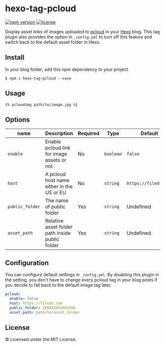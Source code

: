 # hexo-tag-pcloud
[![npm version](https://img.shields.io/npm/v/hexo-tag-pcloud.svg)](https://www.npmjs.com/package/hexo-tag-pcloud) [![license](https://img.shields.io/npm/l/hexo-tag-xvideos.svg?style=flat)](https://raw.github.com/p1slave/hexo-tag-pcloud/blob/master/LICENSE)

Display asset links of images uploaded to [pcloud](https://www.pcloud.com) in your [Hexo](https://hexo.io) blog. This tag plugin also provides the option in `_config.yml` to turn off this feature and switch back to the default asset folder in Hexo.

## Install
In your blog folder, add this npm dependency to your project

```
$ npm i hexo-tag-pcloud --save
```

## Usage

```
{% pcloudimg path/to/image.jpg %}
```

## Options

| name | Description | Required | Type  | Default |
 ------ | ---------- | -------- | ------- | ------- |
| `enable` | Enable pcloud link for image assets or not | No  | `boolean`  | `false`
| `host` | A pcloud host name either in the US or EU | No | `string` | `https://filedn.com`
| `public_folder` | The name of public folder | Yes | `string` | Undefined
| `asset_path` | Relative asset folder path inside public folder | Yes | `string` | Undefined

## Configuration
You can configure default settings in ```_config.yml```. By disabling this plugin in the setting, you don't have to change every pcloud tag in your blog posts if you decide to fall back to the default image tag later.

```yml
pcloud:
  enable: false
  host: https://filedn.com
  public_folder: XXXXXXXXXXXXXXX
  asset_path: path/to/asset_folder
```
## License
© Licensed under the MIT License.
